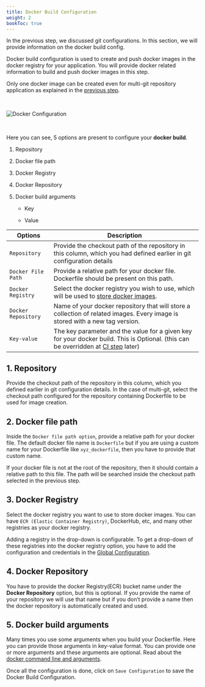 ```yaml
---
title: Docker Build Configuration
weight: 2
bookToc: true
---
```



In the previous step, we discussed git configurations. In this section, we will provide information on the docker build config.

Docker build configuration is used to create and push docker images in the docker registry for your application. You will provide docker related information to build and push docker images in this step.


Only one docker image can be created even for multi-git repository application as explained in the [previous step](/creating_application/git_material/).

&nbsp;&nbsp;

![Docker Configuration](../../move2.gif "Docker Build Configurations")

&nbsp;&nbsp;

Here you can see, 5 options are present to configure your **docker build**.

1. Repository

2. Docker file path

3. Docker Registry

4. Docker Repository

5. Docker build arguments

   -   Key
    
   -   Value    

  
|Options |Description |
|--|--|
|`Repository`  | Provide the checkout path of the repository in this column, which you had defined earlier in git configuration details |
|`Docker File Path`|Provide a relative path for your docker file. Dockerfile should be present on this path.|
|`Docker Registry`|Select the docker registry you wish to use, which will be used to [store docker images](/global_configurations//docker_registries/).|
|`Docker Repository`|Name of your docker repository that will store a collection of related images. Every image is stored with a new tag version.|
|`Key-value`|The key parameter and the value for a given key for your docker build. This is Optional. (this can be overridden at [CI step](/deploying_applications/triggering_ci/) later)|



  

## 1. Repository

Provide the checkout path of the repository in this column, which you defined earlier in git configuration details. In the case of multi-git, select the checkout path configured for the repository containing Dockerfile to be used for image creation.

  

## 2. Docker file path


Inside the `Docker file path option`,  provide a relative path for your docker file. The default docker file name is `Dockerfile` but if you are using a custom name for your Dockerfile like `xyz_dockerfile`, then you have to provide that custom name.

  

If your docker file is not at the root of the repository, then it should contain a relative path to this file. The path will be searched inside the checkout path selected in the previous step.

  

## 3. Docker Registry

  

Select the docker registry you want to use to store docker images. You can have `ECR (Elastic Container Registry)`, DockerHub, etc, and many other registries as your docker registry.


Adding a registry in the drop-down is configurable. To get a drop-down of these registries into the docker registry option, you have to add the configuration and credentials in the [Global Configuration](/global_configurations/).


  

## 4. Docker Repository

  

You have to provide the docker Registry(ECR) bucket name under the **Docker Repository** option, but this is optional. If you provide the name of your repository we will use that name but if you don’t provide a name then the docker repository is automatically created and used.

  
  

## 5. Docker build arguments

  

Many times you use some arguments when you build your Dockerfile. Here you can provide those arguments in key-value format. You can provide one or more arguments and these arguments are optional. Read about the [docker command line and arguments](https://docs.docker.com/engine/reference/commandline/build/#options).

  

Once all the configuration is done, click on `Save Configuration` to save the Docker Build Configuration.
